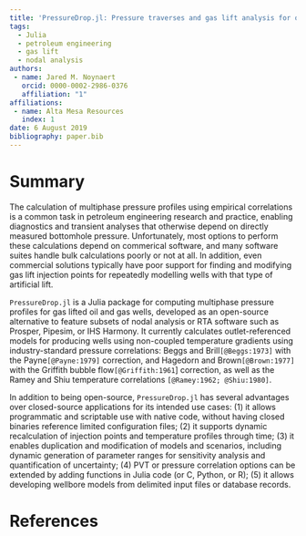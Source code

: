 ```yaml
---
title: 'PressureDrop.jl: Pressure traverses and gas lift analysis for oil & gas wells'
tags:
  - Julia
  - petroleum engineering
  - gas lift
  - nodal analysis
authors:
 - name: Jared M. Noynaert
   orcid: 0000-0002-2986-0376
   affiliation: "1"
affiliations:
 - name: Alta Mesa Resources
   index: 1
date: 6 August 2019
bibliography: paper.bib
---
```


# Summary

The calculation of multiphase pressure profiles using empirical correlations is a common task in petroleum engineering research and practice, enabling diagnostics and transient analyses that otherwise depend on directly measured bottomhole pressure. Unfortunately, most options to perform these calculations depend on commerical software, and many software suites handle bulk calculations poorly or not at all. In addition, even commercial solutions typically have poor support for finding and modifying gas lift injection points for repeatedly modelling wells with that type of artificial lift. 

``PressureDrop.jl`` is a Julia package for computing multiphase pressure profiles for gas lifted oil and gas wells, developed as an open-source alternative to feature subsets of nodal analysis or RTA software such as Prosper, Pipesim, or IHS Harmony. It currently calculates outlet-referenced models for producing wells using non-coupled temperature gradients using industry-standard pressure correlations: Beggs and Brill`[@Beggs:1973]` with the Payne`[@Payne:1979]` correction, and Hagedorn and Brown`[@Brown:1977]` with the Griffith bubble flow`[@Griffith:1961`] correction, as well as the Ramey and Shiu temperature correlations `[@Ramey:1962; @Shiu:1980]`.

In addition to being open-source, ``PressureDrop.jl`` has several advantages over closed-source applications for its intended use cases: (1) it allows programmatic and scriptable use with native code, without having closed binaries reference limited configuration files; (2) it supports dynamic recalculation of injection points and temperature profiles through time; (3) it enables duplication and modification of models and scenarios, including dynamic generation of parameter ranges for sensitivity analysis and quantification of uncertainty; (4) PVT or pressure correlation options can be extended by adding functions in Julia code (or C, Python, or R); (5) it allows developing wellbore models from delimited input files or database records.

# References